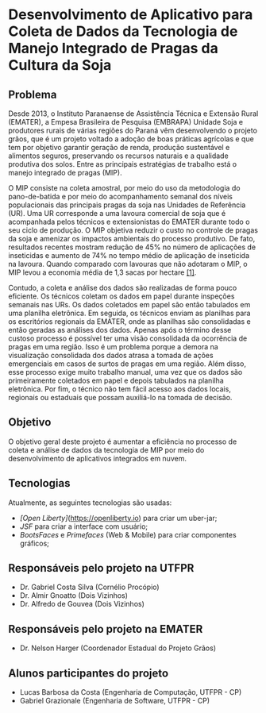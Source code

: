 # Desenvolvimento de Aplicativo para Coleta de Dados da Tecnologia de Manejo Integrado de Pragas da Cultura da Soja

## Problema
Desde 2013, o Instituto Paranaense de Assistência Técnica e Extensão Rural (EMATER), a Empesa Brasileira de Pesquisa (EMBRAPA) Unidade Soja e produtores rurais de várias regiões do Paraná vêm desenvolvendo o projeto grãos, que é um projeto voltado a adoção de boas práticas agrícolas e que tem por objetivo garantir geração de renda, produção sustentável e alimentos seguros, preservando os recursos naturais e a qualidade produtiva dos solos. Entre as principais estratégias de trabalho está o manejo integrado de pragas (MIP).

O MIP consiste na coleta amostral, por meio do uso da metodologia do pano-de-batida e por meio do acompanhamento semanal dos níveis populacionais das principais pragas da soja nas Unidades de Referência (UR). Uma UR corresponde a uma lavoura comercial de soja que é acompanhada pelos técnicos e extensionistas do EMATER durante todo o seu ciclo de produção. O MIP objetiva reduzir o custo no controle de pragas da soja e amenizar os impactos ambientais do processo produtivo. De fato, resultados recentes mostram redução de 45% no número de aplicações de inseticidas e aumento de 74% no tempo médio de aplicação de inseticida na lavoura. Quando comparado com lavouras que não adotaram o MIP, o MIP levou a economia média de 1,3 sacas por hectare [[1]](https://www.embrapa.br/busca-de-publicacoes/-/publicacao/1075681/resultados-do-manejo-integrado-de-pragas-da-soja-na-safra-201617-no-parana).

Contudo, a coleta e análise dos dados são realizadas de forma pouco eficiente. Os técnicos coletam os dados em papel durante inspeções semanais nas URs. Os dados coletados em papel são então tabulados em uma planilha eletrônica. Em seguida, os técnicos enviam as planilhas para os escritórios regionais da EMATER, onde as planilhas são consolidadas e então geradas as análises dos dados. Apenas após o término desse custoso processo é possível ter uma visão consolidada da ocorrência de pragas em uma região. Isso é um problema porque a demora na visualização consolidada dos dados atrasa a tomada de ações emergenciais em casos de surtos de pragas em uma região. Além disso, esse processo exige muito trabalho manual, uma vez que os dados são primeiramente coletados em papel e depois tabulados na planilha eletrônica. Por fim, o técnico não tem fácil acesso aos dados locais, regionais ou estaduais que possam auxiliá-lo na tomada de decisão. 


## Objetivo
O objetivo geral deste projeto é aumentar a eficiência no processo de coleta e análise de dados da tecnologia de MIP por meio do desenvolvimento de aplicativos integrados em nuvem. 

## Tecnologias
Atualmente, as seguintes tecnologias são usadas:
- _[Open Liberty]_(https://openliberty.io) para criar um uber-jar;
- _JSF_ para criar a interface com usuário;
- _BootsFaces_ e _Primefaces_ (Web & Mobile) para criar componentes gráficos;

## Responsáveis pelo projeto na UTFPR
- Dr. Gabriel Costa Silva (Cornélio Procópio)
- Dr. Almir Gnoatto (Dois Vizinhos)
- Dr. Alfredo de Gouvea (Dois Vizinhos)

## Responsáveis pelo projeto na EMATER
- Dr. Nelson Harger (Coordenador Estadual do Projeto Grãos)

## Alunos participantes do projeto
- Lucas Barbosa da Costa (Engenharia de Computação, UTFPR - CP)
- Gabriel Grazionale (Engenharia de Software, UTFPR - CP)
